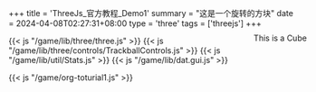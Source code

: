 +++
title = 'ThreeJs_官方教程_Demo1'
summary = "这是一个旋转的方块"
date = 2024-04-08T02:27:31+08:00
type = 'three'
tags = ['threejs']
+++


<style>

#info {
		position: absolute;
		top: 10px;
		width: 100%;
		text-align: center;
		z-index: 100;
		display:block;
		margin-top: 100px;
  }

</style>

<div id="info">This is a Cube</div>



{{< js "/game/lib/three/three.js" >}}
{{< js "/game/lib/three/controls/TrackballControls.js" >}}
{{< js "/game/lib/util/Stats.js" >}}
{{< js "/game/lib/dat.gui.js" >}}

{{< js "/game/org-toturial1.js" >}}


